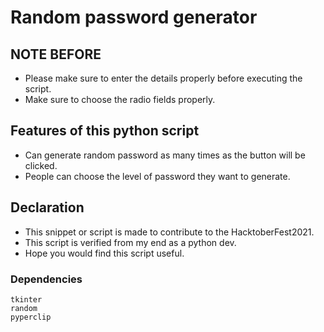 # Random password generator 

## NOTE BEFORE
- Please make sure to enter the details properly before executing the script.
- Make sure to choose the radio fields properly.

## Features of this python script
- Can generate random password as many times as the button will be clicked.
- People can choose the level of password they want to generate.

## Declaration
- This snippet or script is made to contribute to the HacktoberFest2021.
- This script is verified from my end as a python dev.
- Hope you would find this script useful.


### Dependencies

```
tkinter
random
pyperclip
```